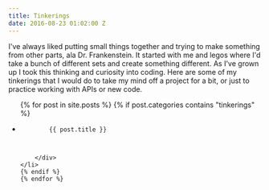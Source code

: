 ```yaml
---
title: Tinkerings
date: 2016-08-23 01:02:00 Z
---
```


<p>
I've always liked putting small things together and trying to make something from other parts, ala Dr. Frankenstein. It started with me and legos where I'd take a bunch of different sets and create something different. As I've grown up I took this thinking and curiosity into coding. Here are some of my tinkerings that I would do to take my mind off a project for a bit, or just to practice working with APIs or new code.  
</p>
<ul class="work" class="clr">
    {% for post in site.posts %}
    {% if post.categories contains "tinkerings" %}
    <li>
<div>

            {{ post.title }}



        </div>
    </li>
    {% endif %}
    {% endfor %}
</ul>
